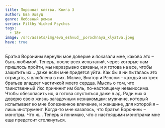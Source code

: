 ```yaml
---
title: Порочная клятва. Книга 3
author: Ева Эшвуд
genre: Любовный роман
series: Filthy Wicked Psychos
tags:
  - 18+
image: /src/assets/img/eva_eshvud__porochnaya_klyatva.jpeg
have: true
---
```

Братья Воронины вернули мое доверие и показали мне, каково это – быть любимой. Теперь, после всех испытаний, через которые нам пришлось пройти, мы неразрывно связаны, и я готова на все, чтобы защитить их… даже если мне придется уйти. Как бы я ни пыталась это отрицать, я влюблена в них. Мэлис, Виктор и Рэнсом – каждый из трех братьев владеет частичкой моего сердца. Мысль о том, что таинственный Икс причинит им боль, по-настоящему невыносима. Чтобы обезопасить их, я готова спуститься даже в ад. Ради них я доверю свою жизнь загадочным незнакомцам: мужчине, который испытывает ко мне болезненное влечение, и женщине, для которой я – лишь инструмент. Когда-то мне казалось, что братья Воронины – монстры. Что ж… Теперь я понимаю, что с настоящими монстрами мне еще предстоит столкнуться.
